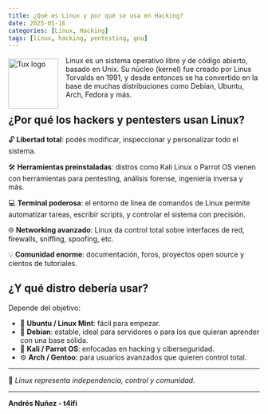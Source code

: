 ```yaml
---
title: ¿Qué es Linux y por qué se usa en Hacking?
date: 2025-05-16
categories: [Linux, Hacking]
tags: [linux, hacking, pentesting, gnu]
---
```


<img src="https://upload.wikimedia.org/wikipedia/commons/a/af/Tux.png" alt="Tux logo" width="100" style="float: left; margin-right: 15px; margin-top: 5px;" />  

Linux es un sistema operativo libre y de código abierto, basado en Unix. Su núcleo (kernel) fue creado por Linus Torvalds en 1991, y desde entonces se ha convertido en la base de muchas distribuciones como Debian, Ubuntu, Arch, Fedora y más.


## ¿Por qué los hackers y pentesters usan Linux?

🔓 **Libertad total**: podés modificar, inspeccionar y personalizar todo el sistema.

🛠️ **Herramientas preinstaladas**: distros como Kali Linux o Parrot OS vienen con herramientas para pentesting, análisis forense, ingeniería inversa y más.

💻 **Terminal poderosa**: el entorno de línea de comandos de Linux permite automatizar tareas, escribir scripts, y controlar el sistema con precisión.

🌐 **Networking avanzado**: Linux da control total sobre interfaces de red, firewalls, sniffing, spoofing, etc.

💡 **Comunidad enorme**: documentación, foros, proyectos open source y cientos de tutoriales.

## ¿Y qué distro debería usar?

Depende del objetivo:

- 👶 **Ubuntu / Linux Mint**: fácil para empezar.
- 🐧 **Debian**: estable, ideal para servidores o para los que quieran aprender con una base sólida.
- 🐍 **Kali / Parrot OS**: enfocadas en hacking y ciberseguridad.
- ⚙️ **Arch / Gentoo**: para usuarios avanzados que quieren control total.

---

🎯 *Linux representa independencia, control y comunidad.*

---
**Andrés Nuñez - t4ifi**
